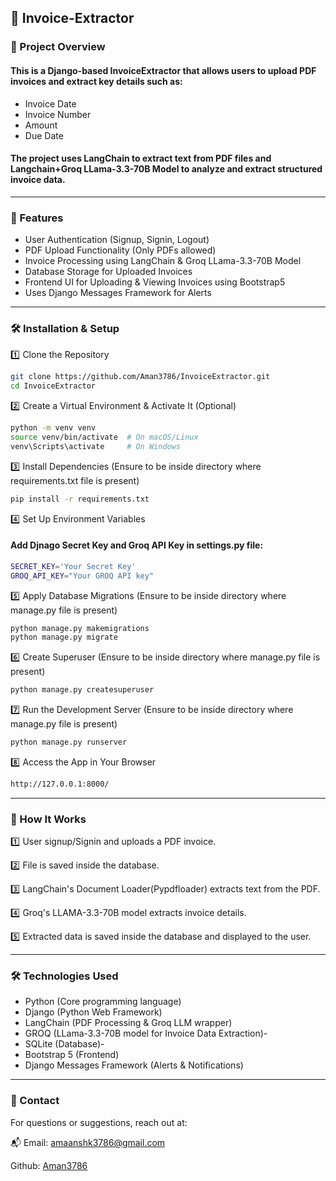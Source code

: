 ## :page_facing_up: Invoice-Extractor

### :pushpin: Project Overview

#### This is a Django-based InvoiceExtractor that allows users to upload PDF invoices and extract key details such as:
- Invoice Date
- Invoice Number
- Amount
- Due Date

#### The project uses LangChain to extract text from PDF files and Langchain+Groq LLama-3.3-70B Model to analyze and extract structured invoice data.
---

### :rocket: Features
- User Authentication (Signup, Signin, Logout)
- PDF Upload Functionality (Only PDFs allowed)
- Invoice Processing using LangChain & Groq LLama-3.3-70B Model
- Database Storage for Uploaded Invoices 
- Frontend UI for Uploading & Viewing Invoices using Bootstrap5
- Uses Django Messages Framework for Alerts
---

### :hammer_and_wrench: Installation & Setup
:one: Clone the Repository
```bash
git clone https://github.com/Aman3786/InvoiceExtractor.git
cd InvoiceExtractor
```
:two: Create a Virtual Environment & Activate It (Optional)
```bash
python -m venv venv
source venv/bin/activate  # On macOS/Linux
venv\Scripts\activate     # On Windows
```
:three: Install Dependencies (Ensure to be inside directory where requirements.txt file is present)
```bash
pip install -r requirements.txt
```
:four: Set Up Environment Variables
#### Add Djnago Secret Key and Groq API Key in settings.py file:
```bash
SECRET_KEY='Your Secret Key'
GROQ_API_KEY="Your GROQ API key"
```
:five: Apply Database Migrations (Ensure to be inside directory where manage.py file is present)
```bash
python manage.py makemigrations
python manage.py migrate
```
:six: Create Superuser (Ensure to be inside directory where manage.py file is present)
```bash
python manage.py createsuperuser
```
:seven: Run the Development Server (Ensure to be inside directory where manage.py file is present)
```bash
python manage.py runserver
```
:eight: Access the App in Your Browser
```bash
http://127.0.0.1:8000/
```
---

### :scroll: How It Works

:one: User signup/Signin and uploads a PDF invoice.

:two: File is saved inside the database.

:three: LangChain's Document Loader(Pypdfloader) extracts text from the PDF.

:four: Groq's LLAMA-3.3-70B model extracts invoice details.

:five: Extracted data is saved inside the database and displayed to the user.

---
### :hammer_and_wrench: Technologies Used
- Python (Core programming language)
- Django (Python Web Framework)
- LangChain (PDF Processing & Groq LLM wrapper)
- GROQ (LLama-3.3-70B model for Invoice Data Extraction)-
- SQLite (Database)-
- Bootstrap 5 (Frontend)
- Django Messages Framework (Alerts & Notifications)

---
### :envelope_with_arrow: Contact

For questions or suggestions, reach out at:

:mailbox_with_mail: Email: amaanshk3786@gmail.com

Github: [Aman3786](https://github.com/Aman3786)
